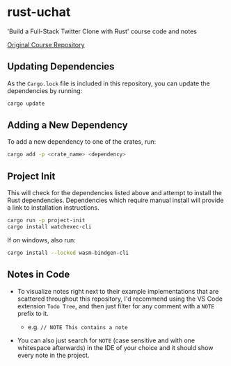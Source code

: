 # rust-uchat

'Build a Full-Stack Twitter Clone with Rust' course code and notes

[Original Course Repository](https://github.com/jayson-lennon/ztm-project-uchat)

## Updating Dependencies

As the `Cargo.lock` file is included in this repository, you can update the dependencies by running:

```bash
cargo update
```

## Adding a New Dependency

To add a new dependency to one of the crates, run:

```bash
cargo add -p <crate_name> <dependency>
```

## Project Init

This will check for the dependencies listed above and attempt to install the Rust
dependencies. Dependencies which require manual install will provide a link to
installation instructions.

```bash
cargo run -p project-init
cargo install watchexec-cli
```

If on windows, also run:

```bash
cargo install --locked wasm-bindgen-cli
```

## Notes in Code

- To visualize notes right next to their example implementations that are scattered throughout this repository, I'd recommend using the VS Code extension `Todo Tree`, and then just filter for any comment with a `NOTE` prefix to it.

  - e.g. `// NOTE This contains a note`

- You can also just search for `NOTE` (case sensitive and with one whitespace afterwards) in the IDE of your choice and it should show every note in the project.
